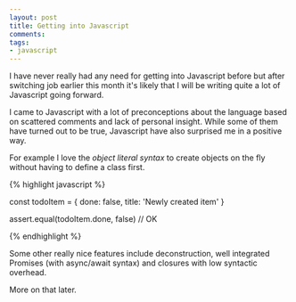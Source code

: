 ```yaml
---
layout: post
title: Getting into Javascript
comments:
tags:
- javascript
---
```


I have never really had any need for getting into Javascript before but after switching job earlier this month it's likely that I will be writing quite a lot of Javascript going forward.

I came to Javascript with a lot of preconceptions about the language based on scattered comments and lack of personal insight. While some of them have turned out to be true, Javascript have also surprised me in a positive way.

For example I love the _object literal syntax_ to create objects on the fly without having to define a class first.

{% highlight javascript %}

const todoItem = {
  done: false,
  title: 'Newly created item'
}

assert.equal(todoItem.done, false) // OK

{% endhighlight %}

Some other really nice features include deconstruction, well integrated Promises (with async/await syntax) and closures with low syntactic overhead.

More on that later.